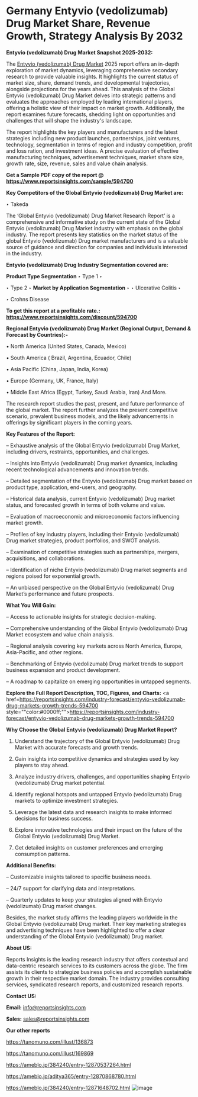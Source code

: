 # Germany Entyvio (vedolizumab) Drug Market Share, Revenue Growth, Strategy Analysis By 2032

<strong>Entyvio (vedolizumab) Drug Market Snapshot 2025-2032:</strong>

The <a href=https://www.reportsinsights.com/sample/594700>Entyvio (vedolizumab) Drug Market</a> 2025 report offers an in-depth exploration of market dynamics, leveraging comprehensive secondary research to provide valuable insights. It highlights the current status of market size, share, demand trends, and developmental trajectories, alongside projections for the years ahead. This analysis of the Global Entyvio (vedolizumab) Drug Market delves into strategic patterns and evaluates the approaches employed by leading international players, offering a holistic view of their impact on market growth. Additionally, the report examines future forecasts, shedding light on opportunities and challenges that will shape the industry's landscape.

The report highlights the key players and manufacturers and the latest strategies including new product launches, partnerships, joint ventures, technology, segmentation in terms of region and industry competition, profit and loss ration, and investment ideas. A precise evaluation of effective manufacturing techniques, advertisement techniques, market share size, growth rate, size, revenue, sales and value chain analysis.

<strong>Get a Sample PDF copy of the report @ <a href=https://www.reportsinsights.com/sample/594700 style=color:#0000ff;>https://www.reportsinsights.com/sample/594700</a></strong>

<strong>Key Competitors of the Global Entyvio (vedolizumab) Drug Market are:</strong>

‣ Takeda

The ‘Global Entyvio (vedolizumab) Drug Market Research Report’ is a comprehensive and informative study on the current state of the Global Entyvio (vedolizumab) Drug Market industry with emphasis on the global industry. The report presents key statistics on the market status of the global Entyvio (vedolizumab) Drug market manufacturers and is a valuable source of guidance and direction for companies and individuals interested in the industry.

<strong>Entyvio (vedolizumab) Drug Industry Segmentation covered are:</strong>

<strong>Product Type Segmentation</strong>
‣
Type 1
‣ 

‣ Type 2
‣ 
<strong>Market by Application Segmentation</strong>
‣
‣  Ulcerative Colitis
‣ 

‣ Crohns Disease

<strong>To get this report at a profitable rate.: <a href=https://www.reportsinsights.com/discount/594700 style=color:#0000ff;>https://www.reportsinsights.com/discount/594700</a></strong>

<strong>Regional Entyvio (vedolizumab) Drug Market (Regional Output, Demand &amp; Forecast by Countries):-</strong>

• North America (United States, Canada, Mexico)

• South America ( Brazil, Argentina, Ecuador, Chile)

• Asia Pacific (China, Japan, India, Korea)

• Europe (Germany, UK, France, Italy)

• Middle East Africa (Egypt, Turkey, Saudi Arabia, Iran) And More.

The research report studies the past, present, and future performance of the global market. The report further analyzes the present competitive scenario, prevalent business models, and the likely advancements in offerings by significant players in the coming years.

<strong>Key Features of the Report:</strong>

– Exhaustive analysis of the Global Entyvio (vedolizumab) Drug Market, including drivers, restraints, opportunities, and challenges.

– Insights into Entyvio (vedolizumab) Drug market dynamics, including recent technological advancements and innovation trends.

– Detailed segmentation of the Entyvio (vedolizumab) Drug market based on product type, application, end-users, and geography.

– Historical data analysis, current Entyvio (vedolizumab) Drug market status, and forecasted growth in terms of both volume and value.

– Evaluation of macroeconomic and microeconomic factors influencing market growth.

– Profiles of key industry players, including their Entyvio (vedolizumab) Drug market strategies, product portfolios, and SWOT analysis.

– Examination of competitive strategies such as partnerships, mergers, acquisitions, and collaborations.

– Identification of niche Entyvio (vedolizumab) Drug market segments and regions poised for exponential growth.

– An unbiased perspective on the Global Entyvio (vedolizumab) Drug Market’s performance and future prospects.

<strong>What You Will Gain:</strong>

– Access to actionable insights for strategic decision-making.

– Comprehensive understanding of the Global Entyvio (vedolizumab) Drug Market ecosystem and value chain analysis.

– Regional analysis covering key markets across North America, Europe, Asia-Pacific, and other regions.

– Benchmarking of Entyvio (vedolizumab) Drug market trends to support business expansion and product development.

– A roadmap to capitalize on emerging opportunities in untapped segments.

<strong>Explore the Full Report Description, TOC, Figures, and Charts:</strong>
<a href=https://reportsinsights.com/industry-forecast/entyvio-vedolizumab-drug-markets-growth-trends-594700 style=""color:#0000ff;"">https://reportsinsights.com/industry-forecast/entyvio-vedolizumab-drug-markets-growth-trends-594700</a>

<strong>Why Choose the Global Entyvio (vedolizumab) Drug Market Report?</strong>

1. Understand the trajectory of the Global Entyvio (vedolizumab) Drug Market with accurate forecasts and growth trends.

2. Gain insights into competitive dynamics and strategies used by key players to stay ahead.

3. Analyze industry drivers, challenges, and opportunities shaping Entyvio (vedolizumab) Drug market potential.

4. Identify regional hotspots and untapped Entyvio (vedolizumab) Drug markets to optimize investment strategies.

5. Leverage the latest data and research insights to make informed decisions for business success.

6. Explore innovative technologies and their impact on the future of the Global Entyvio (vedolizumab) Drug Market.

7. Get detailed insights on customer preferences and emerging consumption patterns.

<strong>Additional Benefits:</strong>

– Customizable insights tailored to specific business needs.

– 24/7 support for clarifying data and interpretations.

– Quarterly updates to keep your strategies aligned with Entyvio (vedolizumab) Drug market changes.

Besides, the market study affirms the leading players worldwide in the Global Entyvio (vedolizumab) Drug market. Their key marketing strategies and advertising techniques have been highlighted to offer a clear understanding of the Global Entyvio (vedolizumab) Drug market.

<strong><strong>About US</strong>:</strong>

Reports Insights is the leading research industry that offers contextual and data-centric research services to its customers across the globe. The firm assists its clients to strategize business policies and accomplish sustainable growth in their respective market domain. The industry provides consulting services, syndicated research reports, and customized research reports.

<strong>Contact US:</strong>

<p class=><b>Email:</b> <a href=mailto:info@reportsinsights.com>info@reportsinsights.com</a></p>
<p class=><b>Sales:</b> <a href=mailto:sales@reportsinsights.com>sales@reportsinsights.com</a></p>

<strong>Our other reports</strong>

<a href=https://tanomuno.com/illust/136873>https://tanomuno.com/illust/136873</a>

<a href=https://tanomuno.com/illust/169869>https://tanomuno.com/illust/169869</a>

<a href=https://ameblo.jp/384240/entry-12870537264.html>https://ameblo.jp/384240/entry-12870537264.html</a>

<a href=https://ameblo.jp/aditya365/entry-12870868780.html>https://ameblo.jp/aditya365/entry-12870868780.html</a>

<a href=https://ameblo.jp/384240/entry-12871648702.html>https://ameblo.jp/384240/entry-12871648702.html</a>
![image](https://github.com/user-attachments/assets/df582b83-7ae5-4497-91ba-13c3a6c12914)
